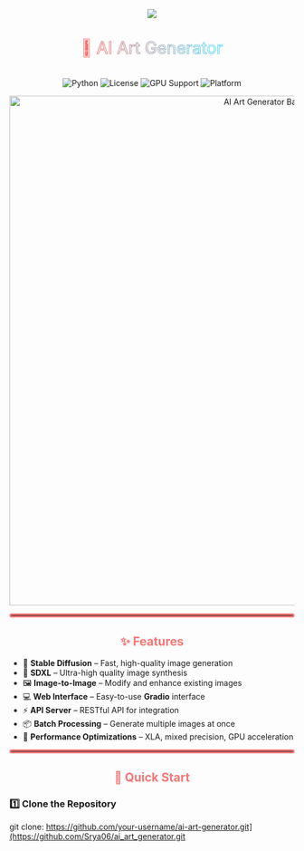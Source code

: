 

<!-- Typing Title (Animated, Modern) -->
<p align="center">
  <img src="https://readme-typing-svg.herokuapp.com?size=45&duration=5000&color=F77676&center=true&vCenter=true&width=900&lines=🎨+AI+Art+Generator;Generate+stunning+AI+art;Supports+SDXL,+ControlNet,+LoRA" />
</p>

<!-- Gradient Glowing Title SVG -->
<p align="center">
  <svg viewBox="0 0 900 140" width="900">
    <text x="50%" y="50%" dy=".35em" text-anchor="middle" font-size="52" fill="none" stroke="url(#grad)" stroke-width="2">
      🎨 AI Art Generator
    </text>
    <defs>
      <linearGradient id="grad">
        <stop offset="0%" stop-color="#ff6b6b">
          <animate attributeName="stop-color" values="#ff6b6b;#feca57;#48dbfb;#ff6b6b" dur="6s" repeatCount="indefinite"/>
        </stop>
        <stop offset="100%" stop-color="#48dbfb">
          <animate attributeName="stop-color" values="#48dbfb;#1dd1a1;#feca57;#48dbfb" dur="6s" repeatCount="indefinite"/>
        </stop>
      </linearGradient>
    </defs>
  </svg>
</p>

<!-- Badges (Animated, Modern Look) -->
<p align="center">
  <img src="https://img.shields.io/badge/Python-3.10-blue?logo=python&logoColor=white&style=for-the-badge&labelColor=101010" alt="Python" />
  <img src="https://img.shields.io/badge/License-MIT-green?style=for-the-badge&labelColor=101010" alt="License" />
  <img src="https://img.shields.io/badge/GPU-CUDA-red?style=for-the-badge&labelColor=101010" alt="GPU Support" />
  <img src="https://img.shields.io/badge/Platform-Windows%20|%20Linux%20|%20Mac-orange?style=for-the-badge&labelColor=101010" alt="Platform" />
</p>

<!-- Animated GIF Banner -->
<p align="center">
  <img src="https://github.com/your-username/ai-art-generator/assets/banner.gif" alt="AI Art Generator Banner" width="900"/>
</p>

<!-- Colored Divider -->
<hr style="border:3px solid #F77676; border-radius:5px"/>

<h2 align="center" style="color:#F77676;">✨ Features</h2>

<ul>
  <li>🌟 <b>Stable Diffusion</b> – Fast, high-quality image generation</li>
  <li>🎨 <b>SDXL</b> – Ultra-high quality image synthesis</li>
  <li>🖼️ <b>Image-to-Image</b> – Modify and enhance existing images</li>
  <li>💻 <b>Web Interface</b> – Easy-to-use <b>Gradio</b> interface</li>
  <li>⚡ <b>API Server</b> – RESTful API for integration</li>
  <li>📦 <b>Batch Processing</b> – Generate multiple images at once</li>
  <li>🚀 <b>Performance Optimizations</b> – XLA, mixed precision, GPU acceleration</li>
</ul>

<hr style="border:3px solid #F77676; border-radius:5px"/>

<h2 align="center" style="color:#F77676;">🚀 Quick Start</h2>

### 1️⃣ Clone the Repository
git clone: https://github.com/your-username/ai-art-generator.git](https://github.com/Srya06/ai_art_generator.git 
